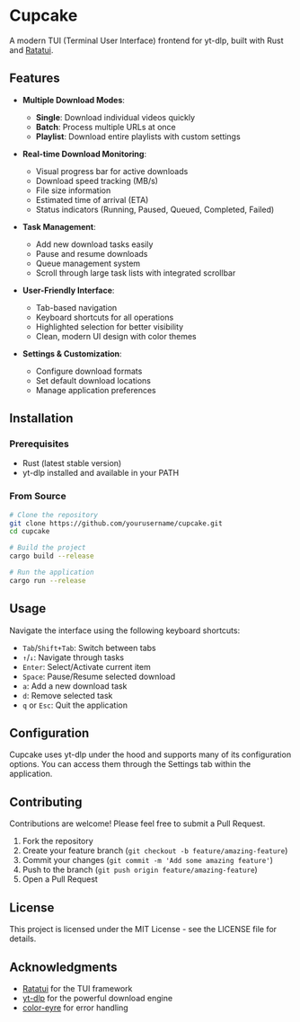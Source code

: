 # Cupcake

A modern TUI (Terminal User Interface) frontend for yt-dlp, built with Rust and [Ratatui](https://github.com/ratatui-org/ratatui).

## Features

-   **Multiple Download Modes**:

    -   **Single**: Download individual videos quickly
    -   **Batch**: Process multiple URLs at once
    -   **Playlist**: Download entire playlists with custom settings

-   **Real-time Download Monitoring**:

    -   Visual progress bar for active downloads
    -   Download speed tracking (MB/s)
    -   File size information
    -   Estimated time of arrival (ETA)
    -   Status indicators (Running, Paused, Queued, Completed, Failed)

-   **Task Management**:

    -   Add new download tasks easily
    -   Pause and resume downloads
    -   Queue management system
    -   Scroll through large task lists with integrated scrollbar

-   **User-Friendly Interface**:

    -   Tab-based navigation
    -   Keyboard shortcuts for all operations
    -   Highlighted selection for better visibility
    -   Clean, modern UI design with color themes

-   **Settings & Customization**:
    -   Configure download formats
    -   Set default download locations
    -   Manage application preferences

## Installation

### Prerequisites

-   Rust (latest stable version)
-   yt-dlp installed and available in your PATH

### From Source

```bash
# Clone the repository
git clone https://github.com/yourusername/cupcake.git
cd cupcake

# Build the project
cargo build --release

# Run the application
cargo run --release
```

## Usage

Navigate the interface using the following keyboard shortcuts:

-   `Tab`/`Shift+Tab`: Switch between tabs
-   `↑`/`↓`: Navigate through tasks
-   `Enter`: Select/Activate current item
-   `Space`: Pause/Resume selected download
-   `a`: Add a new download task
-   `d`: Remove selected task
-   `q` or `Esc`: Quit the application

## Configuration

Cupcake uses yt-dlp under the hood and supports many of its configuration options. You can access them through the Settings tab within the application.

## Contributing

Contributions are welcome! Please feel free to submit a Pull Request.

1. Fork the repository
2. Create your feature branch (`git checkout -b feature/amazing-feature`)
3. Commit your changes (`git commit -m 'Add some amazing feature'`)
4. Push to the branch (`git push origin feature/amazing-feature`)
5. Open a Pull Request

## License

This project is licensed under the MIT License - see the LICENSE file for details.

## Acknowledgments

-   [Ratatui](https://github.com/ratatui-org/ratatui) for the TUI framework
-   [yt-dlp](https://github.com/yt-dlp/yt-dlp) for the powerful download engine
-   [color-eyre](https://github.com/eyre-rs/color-eyre) for error handling
